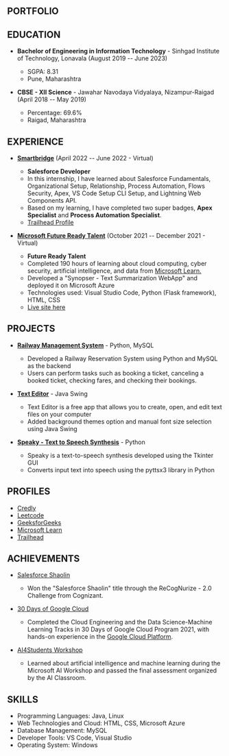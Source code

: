 ## PORTFOLIO

## EDUCATION

- **Bachelor of Engineering in Information Technology** - Sinhgad Institute of Technology, Lonavala (August 2019 -- June 2023)
  - SGPA: 8.31
  - Pune, Maharashtra

- **CBSE - XII Science** - Jawahar Navodaya Vidyalaya, Nizampur-Raigad (April 2018 -- May 2019)
  - Percentage: 69.6%
  - Raigad, Maharashtra

## EXPERIENCE

- [**Smartbridge**](https://smartinternz.com/internships/salesforce_certificates/4b5b81483048c8942ed00caaa17b9535)  (April 2022 -- June 2022 - Virtual)
  - **Salesforce Developer**
   - In this internship, I have learned about Salesforce Fundamentals, Organizational Setup, Relationship, Process Automation, Flows Security, Apex, VS Code Setup CLI Setup, and Lightning Web Components API.
   - Based on my learning, I have completed two super badges, **Apex Specialist** and **Process Automation Specialist**.
   - [Trailhead Profile](https://trailblazer.me/id/sushant-bagul)
 
     
- [**Microsoft Future Ready Talent**](https://drive.google.com/file/d/14p6cRvEo6U6p_R4WfLoSRYM5U1R8H2tV/view?usp=sharing) (October 2021 -- December 2021 - Virtual)
  - **Future Ready Talent** 
  - Completed 190 hours of learning about cloud computing, cyber security, artificial intelligence, and data from [Microsoft Learn.](https://docs.microsoft.com/en-us/users/sb-4405/collections)
  - Developed a "Synopser - Text Summarization WebApp" and deployed it on Microsoft Azure
  - Technologies used: Visual Studio Code, Python (Flask framework), HTML, CSS
  - [Live site here](https://synopser.azurewebsites.net/)

## PROJECTS

- [**Railway Management System**](https://github.com/Sushant1209/Railway-Management-System) - Python, MySQL
  - Developed a Railway Reservation System using Python and MySQL as the backend
  - Users can perform tasks such as booking a ticket, canceling a booked ticket, checking fares, and checking their bookings.

- [**Text Editor**](https://github.com/Sushant1209/TextEditor) - Java Swing
  - Text Editor is a free app that allows you to create, open, and edit text files on your computer
  - Added background themes option and manual font size selection using Java Swing

- [**Speaky - Text to Speech Synthesis**](https://github.com/Sushant1209/Text_To_Speech) - Python
  - Speaky is a text-to-speech synthesis developed using the Tkinter GUI
  - Converts input text into speech using the pyttsx3 library in Python

## PROFILES

- [Credly](https://www.credly.com/users/sushant-bagul)
- [Leetcode](https://leetcode.com/sush_at_leetcode/)
- [GeeksforGeeks](https://auth.geeksforgeeks.org/user/sush_at_gfg/practice)
- [Microsoft Learn](https://docs.microsoft.com/en-us/users/sb-4405/)
- [Trailhead](https://trailblazer.me/id/sushant-bagul)

## ACHIEVEMENTS

- [Salesforce Shaolin](https://drive.google.com/file/d/1mwXmE6ZlV8f2ksajnxvLgfLsAJ5U3qWn/view) 
  - Won the "Salesforce Shaolin" title through the ReCogNurize - 2.0 Challenge from Cognizant.

- [30 Days of Google Cloud](https://drive.google.com/file/d/1TaNQ3DRXE--ydQyLpCo6o8Q42sbuwYsS/view?usp=drivesdk) 
  - Completed the Cloud Engineering and the Data Science-Machine Learning Tracks in 30 Days of Google Cloud Program 2021, with hands-on experience in the [Google Cloud Platform](https://www.qwiklabs.com/public_profiles/597bf01f-14c5-4ba6-bcf1-6219022e4dda).

- [AI4Students Workshop](https://drive.google.com/file/d/1TUSSnFWZmtUps1j3QbiTc715WEmTXWiG/view?usp=drivesdk) 
  - Learned about artificial intelligence and machine learning during the Microsoft AI Workshop and passed the final assessment organized by the AI Classroom.

## SKILLS

- Programming Languages: Java, Linux
- Web Technologies and Cloud: HTML, CSS, Microsoft Azure
- Database Management: MySQL
- Developer Tools: VS Code, Visual Studio
- Operating System: Windows

